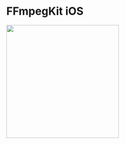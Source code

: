 # FFmpegKit iOS

<img src="https://github.com/tanersener/ffmpeg-kit-test/blob/main/docs/assets/ios.gif" width="295">